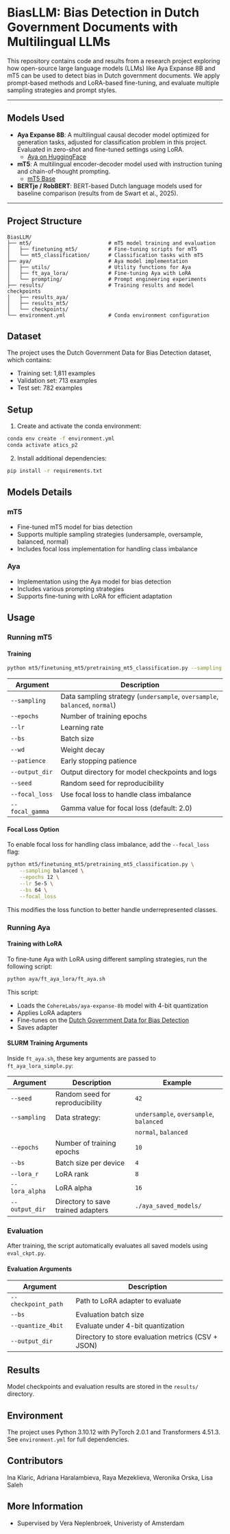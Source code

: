 # BiasLLM: Bias Detection in Dutch Government Documents with Multilingual LLMs

This repository contains code and results from a research project exploring how open-source large language models (LLMs) like Aya Expanse 8B and mT5 can be used to detect bias in Dutch government documents. We apply prompt-based methods and LoRA-based fine-tuning, and evaluate multiple sampling strategies and prompt styles.

---

## Models Used

- **Aya Expanse 8B**: A multilingual causal decoder model optimized for generation tasks, adjusted for classification problem in this project. Evaluated in zero-shot and fine-tuned settings using LoRA.
  - [Aya on HuggingFace](https://huggingface.co/CohereLabs/aya-expanse-8b)
- **mT5**: A multilingual encoder-decoder model used with instruction tuning and chain-of-thought prompting.
  - [mT5 Base](https://huggingface.co/google/mt5-base)
- **BERTje / RobBERT**: BERT-based Dutch language models used for baseline comparison (results from de Swart et al., 2025).

---

## Project Structure

```
BiasLLM/
├── mt5/                         # mT5 model training and evaluation
│   ├── finetuning_mt5/          # Fine-tuning scripts for mT5
│   └── mt5_classification/      # Classification tasks with mT5
├── aya/                         # Aya model implementation
│   ├── utils/                   # Utility functions for Aya
│   ├── ft_aya_lora/             # Fine-tuning Aya with LoRA
│   └── prompting/               # Prompt engineering experiments
├── results/                     # Training results and model checkpoints
│   ├── results_aya/     
│   ├── results_mt5/                
│   └── checkpoints/                    
└── environment.yml              # Conda environment configuration
```

## Dataset

The project uses the Dutch Government Data for Bias Detection dataset, which contains:
- Training set: 1,811 examples
- Validation set: 713 examples
- Test set: 782 examples
  
## Setup

1. Create and activate the conda environment:
```bash
conda env create -f environment.yml
conda activate atics_p2
```

2. Install additional dependencies:
```bash
pip install -r requirements.txt
```

## Models Details

### mT5
- Fine-tuned mT5 model for bias detection
- Supports multiple sampling strategies (undersample, oversample, balanced, normal)
- Includes focal loss implementation for handling class imbalance

### Aya
- Implementation using the Aya model for bias detection
- Includes various prompting strategies
- Supports fine-tuning with LoRA for efficient adaptation

## Usage

### Running mT5

#### Training

```bash
python mt5/finetuning_mt5/pretraining_mt5_classification.py --sampling balanced --epochs 12 --lr 5e-5 --bs 64
```

| Argument         | Description                                                                 |
|------------------|-----------------------------------------------------------------------------|
| `--sampling`     | Data sampling strategy (`undersample`, `oversample`, `balanced`, `normal`)  |
| `--epochs`       | Number of training epochs                                                   |
| `--lr`           | Learning rate                                                               |
| `--bs`           | Batch size                                                                  |
| `--wd`           | Weight decay                                                                |
| `--patience`     | Early stopping patience                                                     |
| `--output_dir`   | Output directory for model checkpoints and logs                             |
| `--seed`         | Random seed for reproducibility                                             |
| `--focal_loss`   | Use focal loss to handle class imbalance                                    |
| `--focal_gamma`  | Gamma value for focal loss (default: 2.0)                                   |

#### Focal Loss Option

To enable focal loss for handling class imbalance, add the `--focal_loss` flag:

```bash
python mt5/finetuning_mt5/pretraining_mt5_classification.py \
    --sampling balanced \
    --epochs 12 \
    --lr 5e-5 \
    --bs 64 \
    --focal_loss
```

This modifies the loss function to better handle underrepresented classes.

### Running Aya

#### Training with LoRA

To fine-tune Aya with LoRA using different sampling strategies, run the following script:

```bash
python aya/ft_aya_lora/ft_aya.sh
```

This script:
- Loads the `CohereLabs/aya-expanse-8b` model with 4-bit quantization
- Applies LoRA adapters
- Fine-tunes on the [Dutch Government Data for Bias Detection](https://huggingface.co/datasets/milenamileentje/Dutch-Government-Data-for-Bias-detection)
- Saves adapter

#### SLURM Training Arguments

Inside `ft_aya.sh`, these key arguments are passed to `ft_aya_lora_simple.py`:

| Argument       | Description                                   | Example                               |
|----------------|-----------------------------------------------|---------------------------------------|
| `--seed`       | Random seed for reproducibility               | `42`                                  |
| `--sampling`   | Data strategy:                                |`undersample`, `oversample`, `balanced`|
|                |                                               |       `normal`, `balanced`            |
| `--epochs`     | Number of training epochs                     | `10`                                  |
| `--bs`         | Batch size per device                         | `4`                                   |
| `--lora_r`     | LoRA rank                                     | `8`                                   |
| `--lora_alpha` | LoRA alpha                                    | `16`                                  |
| `--output_dir` | Directory to save trained adapters            | `./aya_saved_models/`                 |

### Evaluation

After training, the script automatically evaluates all saved models using `eval_ckpt.py`.

#### Evaluation Arguments

| Argument             | Description                                              |
|----------------------|----------------------------------------------------------|
| `--checkpoint_path`  | Path to LoRA adapter to evaluate                         |
| `--bs`               | Evaluation batch size                                    |
| `--quantize_4bit`    | Evaluate under 4-bit quantization                        |
| `--output_dir`       | Directory to store evaluation metrics (CSV + JSON)       |

## Results

Model checkpoints and evaluation results are stored in the `results/` directory.

## Environment

The project uses Python 3.10.12 with PyTorch 2.0.1 and Transformers 4.51.3. See `environment.yml` for full dependencies.

## Contributors

Ina Klaric, Adriana Haralambieva, Raya Mezeklieva, Weronika Orska, Lisa Saleh

## More Information
  
- Supervised by Vera Neplenbroek, Univeristy of Amsterdam
